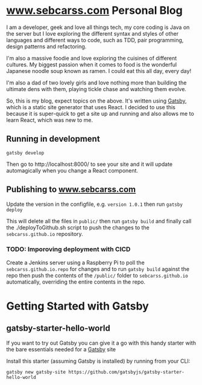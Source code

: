# www.sebcarss.com Personal Blog
I am a developer, geek and love all things tech, my core coding is Java on the server but 
I love exploring the different syntax and styles of other languages and different ways to 
code, such as TDD, pair programming, design patterns and refactoring. 

I'm also a massive foodie and love exploring the cuisines of different cultures. My biggest
passion when it comes to food is the wonderful Japanese noodle soup known as ramen. I could
eat this all day, every day!

I'm also a dad of two lovely girls and love nothing more than building the ultimate dens
with them, playing tickle chase and watching them evolve. 

So, this is my blog, expect topics on the above. It's written using [Gatsby](https://www.gatsbyjs.org/), 
which is a static site generator that uses React. I decided to use this because it is super-quick
to get a site up and running and also allows me to learn React, which was new to me. 


## Running in development
`gatsby develop`

Then go to http://localhost:8000/ to see your site and it will update automagically when you change a 
React component.

## Publishing to www.sebcarss.com
Update the version in the configfile, e.g. `version 1.0.1` then run `gatsby deploy`

This will delete all the files in `public/` then run `gatsby build` and finally call the
./deployToGithub.sh script to push the changes to the `sebcarss.github.io` repository.

### TODO: Imporoving deployment with CICD
Create a Jenkins server using a Raspberry Pi to poll the `sebcarss.github.io.repo` for changes and to 
run `gatsby build` against the repo then push the contents of the `/public/` folder to `sebcarss.github.io`
automatically, overriding the entire contents in the repo. 

# Getting Started with Gatsby
## gatsby-starter-hello-world
If you want to try out Gatsby you can give it a go with this handy starter with the bare 
essentials needed for a [Gatsby](https://www.gatsbyjs.org/) site

Install this starter (assuming Gatsby is installed) by running from your CLI:
```
gatsby new gatsby-site https://github.com/gatsbyjs/gatsby-starter-hello-world
```